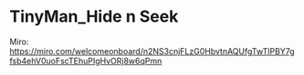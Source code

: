 # TinyMan_Hide n Seek


Miro: https://miro.com/welcomeonboard/n2NS3cnjFLzG0HbvtnAQUfgTwTlPBY7gfsb4ehV0uoFscTEhuPIgHvORj8w6qPmn
